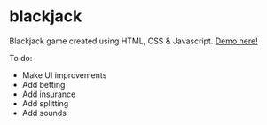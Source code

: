 # blackjack

Blackjack game created using HTML, CSS & Javascript. [Demo here!](https://soh-ail.github.io/blackjack/)

To do:

- Make UI improvements
- Add betting
- Add insurance
- Add splitting
- Add sounds
